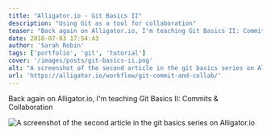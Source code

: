 ```yaml
---
title: "Alligator.io - Git Basics II"
description: "Using Git as a tool for collaboration"
teaser: "Back again on Alligator.io, I'm teaching Git Basics II: Commits &amp; Collaboration."
date: 2018-07-03 17:54:43
author: 'Sarah Robin'
tags: ['portfolio', 'git', 'tutorial']
cover: '/images/posts/git-basics-ii.png'
alt: "A screenshot of the second article in the git basics series on Alligator.io"
url: 'https://alligator.io/workflow/git-commit-and-collab/'
---
```


Back again on Alligator.io, I'm teaching <a href="https://alligator.io/workflow/git-commit-and-collab/" target="__blank"></a>Git Basics II: Commits &amp; Collaboration</a>

![A screenshot of the second article in the git basics series on Alligator.io](/images/posts/git-basics-ii.png)
